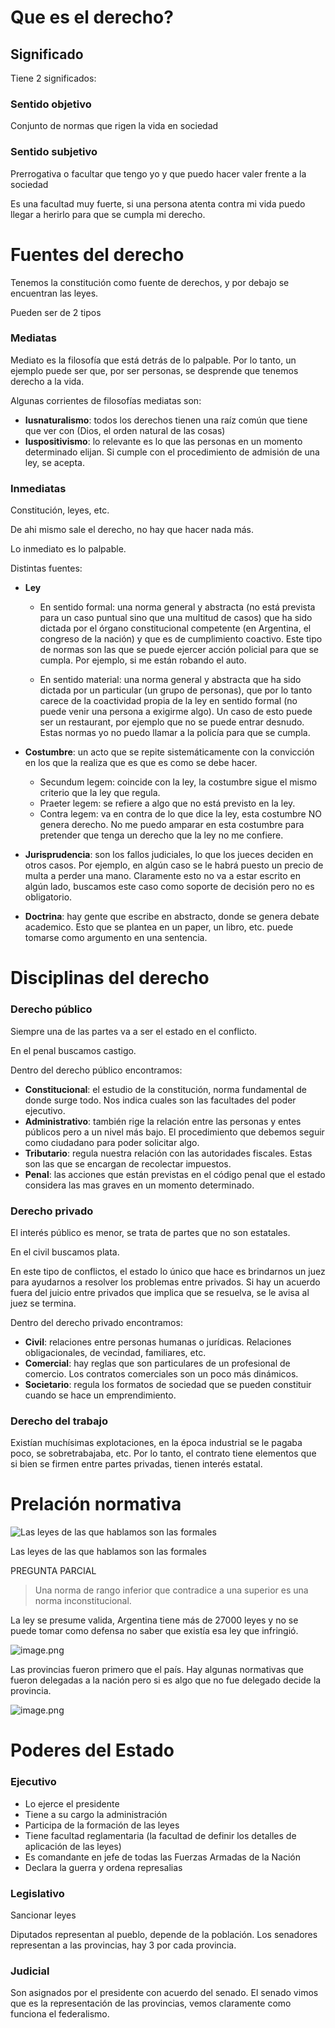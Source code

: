 
# Que es el derecho?

## Significado

Tiene 2 significados:

### Sentido objetivo

Conjunto de normas que rigen la vida en sociedad

### Sentido subjetivo

Prerrogativa o facultar que tengo yo y que puedo hacer valer frente a la sociedad

Es una facultad muy fuerte, si una persona atenta contra mi vida puedo llegar a herirlo para que se cumpla mi derecho.

# Fuentes del derecho

Tenemos la constitución como fuente de derechos, y por debajo se encuentran las leyes.

Pueden ser de 2 tipos

### Mediatas

Mediato es la filosofía que está detrás de lo palpable. Por lo tanto, un ejemplo puede ser que, por ser personas, se desprende que tenemos derecho a la vida.

Algunas corrientes de filosofías mediatas son:

- **Iusnaturalismo**: todos los derechos tienen una raíz común que tiene que ver con (Dios, el orden natural de las cosas)
- **Iuspositivismo**: lo relevante es lo que las personas en un momento determinado elijan. Si cumple con el procedimiento de admisión de una ley, se acepta.

### Inmediatas

Constitución, leyes, etc.

De ahi mismo sale el derecho, no hay que hacer nada más.

Lo inmediato es lo palpable.

Distintas fuentes:

- **Ley**
    
    - En sentido formal: una norma general y abstracta (no está prevista para un caso puntual sino que una multitud de casos) que ha sido dictada por el órgano constitucional competente (en Argentina, el congreso de la nación) y que es de cumplimiento coactivo. Este tipo de normas son las que se puede ejercer acción policial para que se cumpla. Por ejemplo, si me están robando el auto.
        
    - En sentido material: una norma general y abstracta que ha sido dictada por un particular (un grupo de personas), que por lo tanto carece de la coactividad propia de la ley en sentido formal (no puede venir una persona a exigirme algo). Un caso de esto puede ser un restaurant, por ejemplo que no se puede entrar desnudo. Estas normas yo no puedo llamar a la policía para que se cumpla.
        
- **Costumbre**: un acto que se repite sistemáticamente con la convicción en los que la realiza que es que es como se debe hacer.
    
    - Secundum legem: coincide con la ley, la costumbre sigue el mismo criterio que la ley que regula.
    - Praeter legem: se refiere a algo que no está previsto en la ley.
    - Contra legem: va en contra de lo que dice la ley, esta costumbre NO genera derecho. No me puedo amparar en esta costumbre para pretender que tenga un derecho que la ley no me confiere.
- **Jurisprudencia**: son los fallos judiciales, lo que los jueces deciden en otros casos. Por ejemplo, en algún caso se le habrá puesto un precio de multa a perder una mano. Claramente esto no va a estar escrito en algún lado, buscamos este caso como soporte de decisión pero no es obligatorio.
    
- **Doctrina**: hay gente que escribe en abstracto, donde se genera debate academico. Esto que se plantea en un paper, un libro, etc. puede tomarse como argumento en una sentencia.
    

# Disciplinas del derecho

### Derecho público

Siempre una de las partes va a ser el estado en el conflicto.

En el penal buscamos castigo.

Dentro del derecho público encontramos:

- **Constitucional**: el estudio de la constitución, norma fundamental de donde surge todo. Nos indica cuales son las facultades del poder ejecutivo.
- **Administrativo**: también rige la relación entre las personas y entes públicos pero a un nivel más bajo. El procedimiento que debemos seguir como ciudadano para poder solicitar algo.
- **Tributario**: regula nuestra relación con las autoridades fiscales. Estas son las que se encargan de recolectar impuestos.
- **Penal**: las acciones que están previstas en el código penal que el estado considera las mas graves en un momento determinado.

### Derecho privado

El interés público es menor, se trata de partes que no son estatales.

En el civil buscamos plata.

En este tipo de conflictos, el estado lo único que hace es brindarnos un juez para ayudarnos a resolver los problemas entre privados. Si hay un acuerdo fuera del juicio entre privados que implica que se resuelva, se le avisa al juez se termina.

Dentro del derecho privado encontramos:

- **Civil**: relaciones entre personas humanas o jurídicas. Relaciones obligacionales, de vecindad, familiares, etc.
- **Comercial**: hay reglas que son particulares de un profesional de comercio. Los contratos comerciales son un poco más dinámicos.
- **Societario**: regula los formatos de sociedad que se pueden constituir cuando se hace un emprendimiento.

### Derecho del trabajo

Existían muchísimas explotaciones, en la época industrial se le pagaba poco, se sobretrabajaba, etc. Por lo tanto, el contrato tiene elementos que si bien se firmen entre partes privadas, tienen interés estatal.

# Prelación normativa

![Las leyes de las que hablamos son las formales](attachment:89fd0d6d-8ed1-4afb-b4d2-ee461f393f86:image.png)

Las leyes de las que hablamos son las formales

PREGUNTA PARCIAL

> Una norma de rango inferior que contradice a una superior es una norma inconstitucional.

La ley se presume valida, Argentina tiene más de 27000 leyes y no se puede tomar como defensa no saber que existía esa ley que infringió.

![image.png](attachment:8ecfc4fc-b4be-43ee-938c-2358b0336a36:image.png)

Las provincias fueron primero que el país. Hay algunas normativas que fueron delegadas a la nación pero si es algo que no fue delegado decide la provincia.

![image.png](attachment:8548ac45-db9a-459a-ace7-7b11f38c270b:image.png)

# Poderes del Estado

### Ejecutivo

- Lo ejerce el presidente
- Tiene a su cargo la administración
- Participa de la formación de las leyes
- Tiene facultad reglamentaria (la facultad de definir los detalles de aplicación de las leyes)
- Es comandante en jefe de todas las Fuerzas Armadas de la Nación
- Declara la guerra y ordena represalias

### Legislativo

Sancionar leyes

Diputados representan al pueblo, depende de la población. Los senadores representan a las provincias, hay 3 por cada provincia.

### Judicial

Son asignados por el presidente con acuerdo del senado. El senado vimos que es la representación de las provincias, vemos claramente como funciona el federalismo.